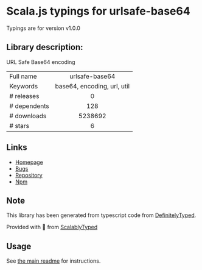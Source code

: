 
# Scala.js typings for urlsafe-base64

Typings are for version v1.0.0

## Library description:
URL Safe Base64 encoding

|                    |                 |
| ------------------ | :-------------: |
| Full name          | urlsafe-base64 |
| Keywords           | base64, encoding, url, util |
| # releases         | 0 |
| # dependents       | 128 |
| # downloads        | 5238692 |
| # stars            | 6 |

## Links
- [Homepage](https://github.com/RGBboy/urlsafe-base64)
- [Bugs](https://github.com/RGBboy/urlsafe-base64/issues)
- [Repository](https://github.com/RGBboy/urlsafe-base64)
- [Npm](https://www.npmjs.com/package/urlsafe-base64)
    


## Note
This library has been generated from typescript code from [DefinitelyTyped](https://definitelytyped.org).

Provided with :purple_heart: from [ScalablyTyped](https://github.com/oyvindberg/ScalablyTyped)

## Usage
See [the main readme](../../readme.md) for instructions.


